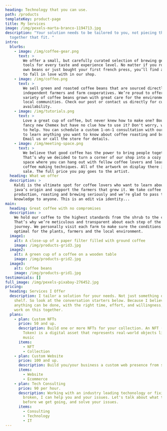 ```yaml
---
heading: Technology that you can use.
path: /products
templateKey: product-page
title: My Services
image: /img/pexels-marta-branco-1194713.jpg
description: "Your solution needs to be tailored to you, not piecing things
  together that fit. "
intro:
  blurbs:
    - image: /img/coffee-gear.png
      text: >
        We offer a small, but carefully curated selection of brewing gear and
        tools for every taste and experience level. No matter if you roast your
        own beans or just bought your first french press, you’ll find a gadget
        to fall in love with in our shop.
    - image: /img/coffee.png
      text: >
        We sell green and roasted coffee beans that are sourced directly from
        independent farmers and farm cooperatives. We’re proud to offer a
        variety of coffee beans grown with great care for the environment and
        local communities. Check our post or contact us directly for current
        availability.
    - image: /img/tutorials.png
      text: >
        Love a great cup of coffee, but never knew how to make one? Bought a
        fancy new Chemex but have no clue how to use it? Don't worry, we’re here
        to help. You can schedule a custom 1-on-1 consultation with our baristas
        to learn anything you want to know about coffee roasting and brewing.
        Email us or call the store for details.
    - image: /img/meeting-space.png
      text: >
        We believe that good coffee has the power to bring people together.
        That’s why we decided to turn a corner of our shop into a cozy meeting
        space where you can hang out with fellow coffee lovers and learn about
        coffee making techniques. All of the artwork on display there is for
        sale. The full price you pay goes to the artist.
  heading: What we offer
  description: >
    Kaldi is the ultimate spot for coffee lovers who want to learn about their
    java’s origin and support the farmers that grew it. We take coffee
    production, roasting and brewing seriously and we’re glad to pass that
    knowledge to anyone. This is an edit via identity...
main:
  heading: Great coffee with no compromises
  description: >
    We hold our coffee to the highest standards from the shrub to the cup.
    That’s why we’re meticulous and transparent about each step of the coffee’s
    journey. We personally visit each farm to make sure the conditions are
    optimal for the plants, farmers and the local environment.
  image1:
    alt: A close-up of a paper filter filled with ground coffee
    image: /img/products-grid3.jpg
  image2:
    alt: A green cup of a coffee on a wooden table
    image: /img/products-grid2.jpg
  image3:
    alt: Coffee beans
    image: /img/products-grid1.jpg
testimonials: []
full_image: /img/pexels-pixabay-276452.jpg
pricing:
  heading: Services I Offer
  description: I tailor a solution for your needs. Not just something off of a
    shelf. So look at the conversation starters below. Because I believe that
    anything can be done, with the right time, effort, and willingness, so lets
    work on this together.
  plans:
    - plan: Custom NFTs
      price: 50 and up.
      description: Build one or more NFTs for your collection. An NFT (Non-Fungible
        Token) is a digital asset that represents real-world objects like art or
        music
      items:
        - NFT
        - Collection
    - plan: Custom Website
      price: 100 and up.
      description: Build you/your business a custom web presence from start to finish.
      items:
        - Website
        - Ecommerce
    - plan: Tech Consulting
      price: 90 per hour.
      description: Working with an industry leading techonology or fixing something
        broken, I can help you and your issues. Let's talk about what they are
        before we get going, and solve your issues.
      items:
        - Consulting
        - Technology
        - IT
---
```

